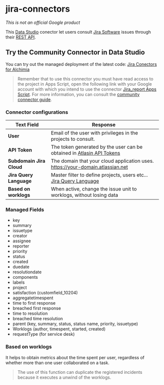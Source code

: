# jira-connectors

*This is not an official Google product*

This [Data Studio][data studio] conector let users consult [Jira Software][jira software] issues through their [REST API][rest api jira].

## Try the Community Connector in Data Studio

You can try out the managed deployment of the latest code: [Jira Conectors for Alchimia][production deployment]

> Remember that to use this connector you must have read access to the project in Apps Script, open the following link with your Google account with which you intend to use the connector [Jira_report Apps Script](https://script.google.com/d/1IePZttHarA0VenyWJmWL-wQoPKlQvJ1uBkgfiRB_va2lPH-GVtCngkuH/edit?usp=sharing).
For more information, you can consult the [community connector guide](https://developers.google.com/datastudio/connector/use).

### Connector configurations

| Text Field                     | Response                                                              |
|  ------------------------------|-----------------------------------------------------------------------|
| **User**                       | Email of the user with privileges in the projects to consult.         |
| **API Token**                  | The token generated by the user can be obtained in [Atlasin API Tokens][api tokens]|
| **Subdomain Jira Cloud**       | The domain that your cloud application uses. https://your-domain.atlassian.net|
| **Jira Query Language**        | Master filter to define projects, users etc... [Jira Query Language][jql]|
| **Based on worklogs**          | When active, change the issue unit to worklogs, without losing data|

### Managed Fields

* key
* summary
* issuetype
* creator
* assignee
* reporter
* priority
* status
* created
* duedate
* resolutiondate
* components
* labels
* project
* satisfaction (customfield_10204)
* aggregatetimespent
* time to first response
* breached first response
* time to resolution
* breached time resolution
* parent (key, summary, status, status name, priority, issuetype)
* Worklogs (author, timespent, started, created)
* requestType (for service desk)

### Based on worklogs
It helps to obtain metrics about the time spent per user, regardless of whether more than one user collaborated on a task.

> The use of this function can duplicate the registered incidents because it executes a unwind of the worklogs.

[jira software]: https://www.atlassian.com/software/jira
[rest api jira]: https://developer.atlassian.com/cloud/jira/platform/rest/v2/
[production deployment]: https://datastudio.google.com/datasources/create?connectorId=AKfycbwvwTvbxhKVCZG05st2GH5rxYU8Syds36Y_9spZp3tq
[api tokens]: https://id.atlassian.com/manage/api-tokens
[data studio]: https://datastudio.google.com
[jql]: https://confluence.atlassian.com/jiracoreserver/advanced-searching-939937709.html?_ga=2.120070472.1524126525.1544574940-1266246199.1525106444
